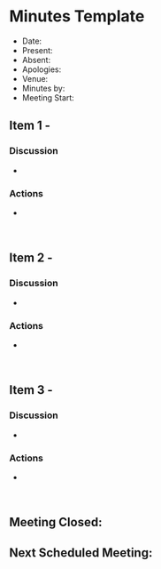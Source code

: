# Minutes Template

- Date: 
- Present:
- Absent:
- Apologies:
- Venue:
- Minutes by:
- Meeting Start:

## Item 1 - 
> **<Description>**

### Discussion
 - 

### Actions
 - 
<br>

## Item 2 - 
> **<Description>**

### Discussion
 - 

### Actions
 - 
<br>

## Item 3 - 
> **<Description>**

### Discussion
 - 
### Actions
 - 
<br>

## Meeting Closed:
## Next Scheduled Meeting:
